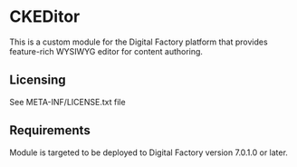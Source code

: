 CKEDitor
==========================================

This is a custom module for the Digital Factory platform that provides feature-rich WYSIWYG editor for content authoring.

Licensing
---------
See META-INF/LICENSE.txt file

Requirements
------------
Module is targeted to be deployed to Digital Factory version 7.0.1.0 or later.
